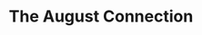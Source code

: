 ---
title: "The August Connection"
url: /grand-rapids/the-august-connection/
shop: Gebrauchtwaren
---